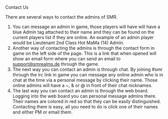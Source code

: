 <!-- TITLE: Contact Us -->
<!-- SUBTITLE: A quick summary of Contact Us -->

Contact Us

There are several ways to contact the admins of SMR.
1. You can message an admin in game, those players will have will have a blue Admin tag attached to their name and they can be found on the current players list if they are online. An example of an admin player would be Lieutenant 2nd Class Hot MaMa (14) Admin.
2. Another way of contacting the admins is through the contact form in game on the left side of the page. This is a link that when opened will show an email form where you can send an email to support@smrealms.de through the game.
3. The next way you can contact an admin is through chat. By joining #smr through the irc link in game you can message any online admin who is in chat at the time via a personal message by clicking their name. Those online admins will have a ~, & or @ in front of their chat nicknames.
4. The last way you can contact an admin is through the web board. Logging into the web board you can personal message admins there. Their names are colored in red so that they can be easily distinguished. Contacting them is easy, all you need to do is click one of their names and either PM or email them.
